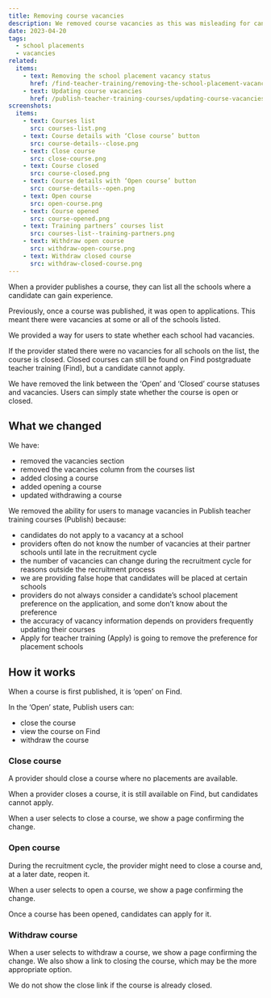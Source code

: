 ```yaml
---
title: Removing course vacancies
description: We removed course vacancies as this was misleading for candidates
date: 2023-04-20
tags:
  - school placements
  - vacancies
related:
  items:
    - text: Removing the school placement vacancy status
      href: /find-teacher-training/removing-the-school-placement-vacancy-status/
    - text: Updating course vacancies
      href: /publish-teacher-training-courses/updating-course-vacancies/
screenshots:
  items:
    - text: Courses list
      src: courses-list.png
    - text: Course details with ‘Close course’ button
      src: course-details--close.png
    - text: Close course
      src: close-course.png
    - text: Course closed
      src: course-closed.png
    - text: Course details with ‘Open course’ button
      src: course-details--open.png
    - text: Open course
      src: open-course.png
    - text: Course opened
      src: course-opened.png
    - text: Training partners’ courses list
      src: courses-list--training-partners.png
    - text: Withdraw open course
      src: withdraw-open-course.png
    - text: Withdraw closed course
      src: withdraw-closed-course.png
---
```


When a provider publishes a course, they can list all the schools where a candidate can gain experience.

Previously, once a course was published, it was open to applications. This meant there were vacancies at some or all of the schools listed.

We provided a way for users to state whether each school had vacancies.

If the provider stated there were no vacancies for all schools on the list, the course is closed.  Closed courses can still be found on Find postgraduate teacher training (Find), but a candidate cannot apply.

We have removed the link between the ‘Open’ and ‘Closed’ course statuses and vacancies. Users can simply state whether the course is open or closed.

## What we changed

We have:

- removed the vacancies section
- removed the vacancies column from the courses list
- added closing a course
- added opening a course
- updated withdrawing a course

We removed the ability for users to manage vacancies in Publish teacher training courses (Publish) because:

- candidates do not apply to a vacancy at a school
- providers often do not know the number of vacancies at their partner schools until late in the recruitment cycle
- the number of vacancies can change during the recruitment cycle for reasons outside the recruitment process
- we are providing false hope that candidates will be placed at certain schools
- providers do not always consider a candidate’s school placement preference on the application, and some don’t know about the preference
- the accuracy of vacancy information depends on providers frequently updating their courses
- Apply for teacher training (Apply) is going to remove the preference for placement schools

## How it works

When a course is first published, it is ‘open’ on Find.

In the ‘Open’ state, Publish users can:

- close the course
- view the course on Find
- withdraw the course

### Close course

A provider should close a course where no placements are available.

When a provider closes a course, it is still available on Find, but candidates cannot apply.

When a user selects to close a course, we show a page confirming the change.

### Open course

During the recruitment cycle, the provider might need to close a course and, at a later date, reopen it.

When a user selects to open a course, we show a page confirming the change.

Once a course has been opened, candidates can apply for it.

### Withdraw course

When a user selects to withdraw a course, we show a page confirming the change. We also show a link to closing the course, which may be the more appropriate option.

We do not show the close link if the course is already closed.
